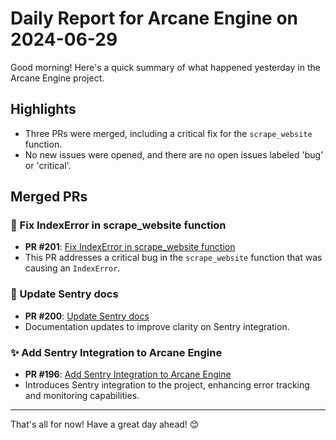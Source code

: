 # Daily Report for Arcane Engine on 2024-06-29

Good morning! Here's a quick summary of what happened yesterday in the Arcane Engine project.

## Highlights
- Three PRs were merged, including a critical fix for the `scrape_website` function.
- No new issues were opened, and there are no open issues labeled 'bug' or 'critical'.

## Merged PRs
### 🐛 Fix IndexError in scrape_website function
- **PR #201**: [Fix IndexError in scrape_website function](https://github.com/arc-eng/studio/pull/201)
- This PR addresses a critical bug in the `scrape_website` function that was causing an `IndexError`.

### 📄 Update Sentry docs
- **PR #200**: [Update Sentry docs](https://github.com/arc-eng/studio/pull/200)
- Documentation updates to improve clarity on Sentry integration.

### ✨ Add Sentry Integration to Arcane Engine
- **PR #196**: [Add Sentry Integration to Arcane Engine](https://github.com/arc-eng/studio/pull/196)
- Introduces Sentry integration to the project, enhancing error tracking and monitoring capabilities.

---

That's all for now! Have a great day ahead! 😊
